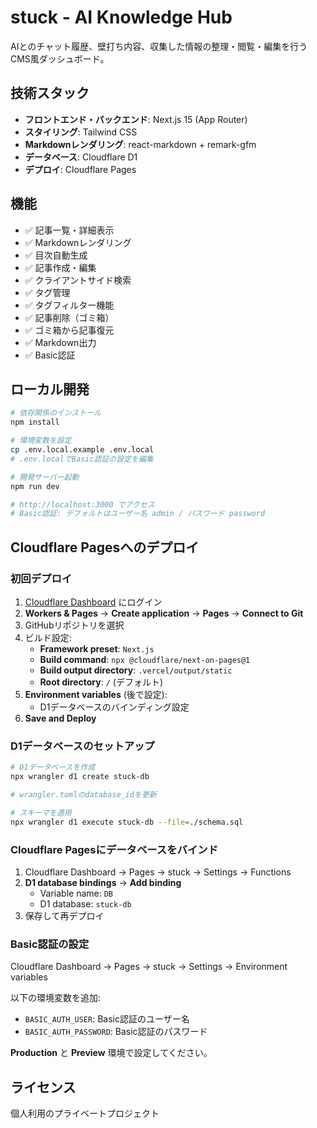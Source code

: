 # stuck - AI Knowledge Hub

AIとのチャット履歴、壁打ち内容、収集した情報の整理・閲覧・編集を行うCMS風ダッシュボード。

## 技術スタック

- **フロントエンド・バックエンド**: Next.js 15 (App Router)
- **スタイリング**: Tailwind CSS
- **Markdownレンダリング**: react-markdown + remark-gfm
- **データベース**: Cloudflare D1
- **デプロイ**: Cloudflare Pages

## 機能

- ✅ 記事一覧・詳細表示
- ✅ Markdownレンダリング
- ✅ 目次自動生成
- ✅ 記事作成・編集
- ✅ クライアントサイド検索
- ✅ タグ管理
- ✅ タグフィルター機能
- ✅ 記事削除（ゴミ箱）
- ✅ ゴミ箱から記事復元
- ✅ Markdown出力
- ✅ Basic認証

## ローカル開発

```bash
# 依存関係のインストール
npm install

# 環境変数を設定
cp .env.local.example .env.local
# .env.localでBasic認証の設定を編集

# 開発サーバー起動
npm run dev

# http://localhost:3000 でアクセス
# Basic認証: デフォルトはユーザー名 admin / パスワード password
```

## Cloudflare Pagesへのデプロイ

### 初回デプロイ

1. [Cloudflare Dashboard](https://dash.cloudflare.com/) にログイン
2. **Workers & Pages** → **Create application** → **Pages** → **Connect to Git**
3. GitHubリポジトリを選択
4. ビルド設定:
   - **Framework preset**: `Next.js`
   - **Build command**: `npx @cloudflare/next-on-pages@1`
   - **Build output directory**: `.vercel/output/static`
   - **Root directory**: `/` (デフォルト)
5. **Environment variables** (後で設定):
   - D1データベースのバインディング設定
6. **Save and Deploy**

### D1データベースのセットアップ

```bash
# D1データベースを作成
npx wrangler d1 create stuck-db

# wrangler.tomlのdatabase_idを更新

# スキーマを適用
npx wrangler d1 execute stuck-db --file=./schema.sql
```

### Cloudflare Pagesにデータベースをバインド

1. Cloudflare Dashboard → Pages → stuck → Settings → Functions
2. **D1 database bindings** → **Add binding**
   - Variable name: `DB`
   - D1 database: `stuck-db`
3. 保存して再デプロイ

### Basic認証の設定

Cloudflare Dashboard → Pages → stuck → Settings → Environment variables

以下の環境変数を追加:
- `BASIC_AUTH_USER`: Basic認証のユーザー名
- `BASIC_AUTH_PASSWORD`: Basic認証のパスワード

**Production** と **Preview** 環境で設定してください。

## ライセンス

個人利用のプライベートプロジェクト
